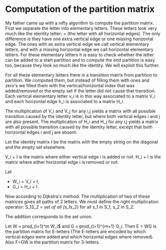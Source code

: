 # Computation of the partition matrix

My father came up with a nifty algorithm to compute the partition matrix.  First we separate the letter into elementary letters. These letters look very much like the identity letter: = (the letter with all horizontal edges). The only difference is they have one extra vertical edge or one missing horizontal edge. The ones with an extra vertical edge we call vertical elementary letters, and with a missing horizontal edge we call horizontal elementary letters. For these elementary letters it is easy to check whether the letter can be added to a start partition and to compute the end partition is easy too, because they look so much like the identity. We will exploit this further.

For all these elementary letters there is a transition matrix from partition to partition. We computed them, but instead of filling them with ones and zero's we filled them with the vertical/horizontal index that was added/removed or the empty set if the letter did not cause that transition. Each vertical elementary letter v_i is in this way associated to a matrix V_i and each horizontal edge h_i is associated to a matrix H_i.

The multiplication of V_i and V_j for any i,j yields a matrix with all possible transition caused by the identity letter, but where both vertical edges i and j are also present.
The multiplication of H_i and H_j for any i,j yields a matrix with all possible transition caused by the identity letter, except that both horizontal edges i and j are absent.

Let the identity matrix I be the matrix with the empty string on the diagonal and the empty set elsewhere.

V_i + I is the matrix where either vertical edge i is added or not.
H_i + I is the matrix where either horizontal edge i is removed or not.

Let
* W_i = V_i + I,
* G_i = H_i + I

Now according to Dijkstra's method: The multiplication of two of these matrices gives all paths of 2 letters. We must define the right multiplication operator: S_1*S_2 = set of all (s_1*s_2) for all s_1 in S_1, s_2 in S_2.

The addition corresponds to the set union.

Let W = prod_{i=1}^m W_i$ and G = prod_{i=1}^{m+1} G_i. Then E = WG is the partition matrix for E-letters (The E-letters are encoded by which vertical edges were added and which horizontal edges where removed). Also F=GW is the partition matrix for 3-letters.
